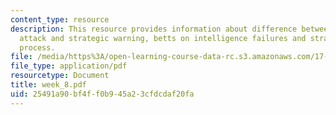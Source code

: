 ```yaml
---
content_type: resource
description: This resource provides information about difference between surprise
  attack and strategic warning, betts on intelligence failures and strategic warning
  process.
file: /media/https%3A/open-learning-course-data-rc.s3.amazonaws.com/17-908-reading-seminar-in-social-science-intelligence-and-national-security-fall-2005/25491a90bf4ff0b945a23cfdcdaf20fa_week_8.pdf
file_type: application/pdf
resourcetype: Document
title: week_8.pdf
uid: 25491a90-bf4f-f0b9-45a2-3cfdcdaf20fa
---
```

